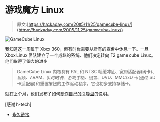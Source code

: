 # 游戏魔方 Linux

> 原文:[https://hackaday.com/2005/11/25/gamecube-linux/](https://hackaday.com/2005/11/25/gamecube-linux/)

![GameCube Linux](../Images/dd9665e2a627e4d3e41a8ac3f1b0f197.png)

我知道这一周属于 Xbox 360，但有时你需要从所有的宣传中休息一下。一旦 Xbox Linux 团队建立了一个成熟的系统，他们决定转向 T2 game cube Linux。他们取得了很大的进步:

> GameCube Linux 内核具有 PAL 和 NTSC 帧缓冲区、宽带适配器(网卡)、音频、ARAM、实时时钟、游戏手柄、键盘、DVD、MMC/SD 卡(通过 SD 卡适配器)和重置按钮的工作驱动程序。它也初步支持存储卡。

就在上个月，他们发布了如何[制作自己的引导盘](http://www.gc-linux.org/wiki/Building_a_Bootable_Disc)的说明。

[感谢 h-tech]

*   [永久链接](http://www.gc-linux.org/wiki/Main_Page)